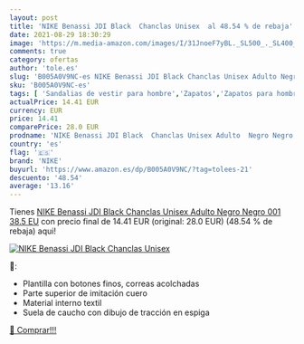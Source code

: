 ```yaml
---
layout: post
title: 'NIKE Benassi JDI Black  Chanclas Unisex  al 48.54 % de rebaja'
date: 2021-08-29 18:30:29
image: 'https://m.media-amazon.com/images/I/31JnoeF7yBL._SL500_._SL400_.jpg'
comments: true
category: ofertas
author: 'tole.es'
slug: 'B005A0V9NC-es NIKE Benassi JDI Black Chanclas Unisex Adulto Negro Negro...'
sku: 'B005A0V9NC-es'
tags: [ 'Sandalias de vestir para hombre','Zapatos','Zapatos para hombre','Zapatos y complementos','chanclas','nike', ]
actualPrice: 14.41 EUR
currency: EUR
price: 14.41
comparePrice: 28.0 EUR
prodname: 'NIKE Benassi JDI Black  Chanclas Unisex Adulto  Negro Negro 001  38.5 EU'
country: 'es'
flag: '🇪🇸'
brand: 'NIKE'
buyurl: 'https://www.amazon.es/dp/B005A0V9NC/?tag=tolees-21'
descuento: '48.54'
average: '13.16'
---
```


Tienes [NIKE Benassi JDI Black  Chanclas Unisex Adulto  Negro Negro 001  38.5 EU](https://www.amazon.es/dp/B005A0V9NC/?tag=tolees-21) con precio final de  14.41 EUR (original: 28.0 EUR) (48.54 %  de rebaja) aqui!

[![NIKE Benassi JDI Black  Chanclas Unisex ](https://m.media-amazon.com/images/I/31JnoeF7yBL._SL500_._SL400_.jpg)](https://www.amazon.es/dp/B005A0V9NC/?tag=tolees-21)

🔎:

- Plantilla con botones finos, correas acolchadas
- Parte superior de imitación cuero
- Material interno textil
- Suela de caucho con dibujo de tracción en espiga

[🛒 Comprar!!!](https://www.amazon.es/dp/B005A0V9NC/?tag=tolees-21)
